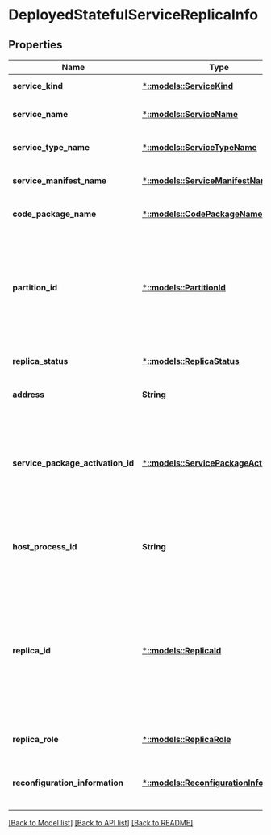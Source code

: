 # DeployedStatefulServiceReplicaInfo

## Properties
Name | Type | Description | Notes
------------ | ------------- | ------------- | -------------
**service_kind** | [***::models::ServiceKind**](ServiceKind.md) | The kind of service (Stateless or Stateful). | [default to null]
**service_name** | [***::models::ServiceName**](ServiceName.md) | The full name of the service with &#39;fabric:&#39; URI scheme. | [optional] [default to null]
**service_type_name** | [***::models::ServiceTypeName**](ServiceTypeName.md) | Name of the service type as specified in the service manifest. | [optional] [default to null]
**service_manifest_name** | [***::models::ServiceManifestName**](ServiceManifestName.md) | The name of the service manifest in which this service type is defined. | [optional] [default to null]
**code_package_name** | [***::models::CodePackageName**](CodePackageName.md) | The name of the code package that hosts this replica. | [optional] [default to null]
**partition_id** | [***::models::PartitionId**](PartitionId.md) | An internal ID used by Service Fabric to uniquely identify a partition. This is a randomly generated GUID when the service was created. The partition ID is unique and does not change for the lifetime of the service. If the same service was deleted and recreated the IDs of its partitions would be different. | [optional] [default to null]
**replica_status** | [***::models::ReplicaStatus**](ReplicaStatus.md) | The status of a replica of a service. | [optional] [default to null]
**address** | **String** | The last address returned by the replica in Open or ChangeRole. | [optional] [default to null]
**service_package_activation_id** | [***::models::ServicePackageActivationId**](ServicePackageActivationId.md) | The ActivationId of a deployed service package. If ServicePackageActivationMode specified at the time of creating the service is &#39;SharedProcess&#39; (or if it is not specified, in which case it defaults to &#39;SharedProcess&#39;), then value of ServicePackageActivationId is always an empty string. | [optional] [default to null]
**host_process_id** | **String** | Host process ID of the process that is hosting the replica. This will be zero if the replica is down. In hyper-v containers this host process ID will be from different kernel. | [optional] [default to null]
**replica_id** | [***::models::ReplicaId**](ReplicaId.md) | Id of a stateful service replica. ReplicaId is used by Service Fabric to uniquely identify a replica of a partition. It is unique within a partition and does not change for the lifetime of the replica. If a replica gets dropped and another replica gets created on the same node for the same partition, it will get a different value for the id. Sometimes the id of a stateless service instance is also referred as a replica id. | [optional] [default to null]
**replica_role** | [***::models::ReplicaRole**](ReplicaRole.md) | The role of a replica of a stateful service. | [optional] [default to null]
**reconfiguration_information** | [***::models::ReconfigurationInformation**](ReconfigurationInformation.md) | Information about current reconfiguration like phase, type, previous configuration role of replica and reconfiguration start date time. | [optional] [default to null]

[[Back to Model list]](../README.md#documentation-for-models) [[Back to API list]](../README.md#documentation-for-api-endpoints) [[Back to README]](../README.md)


